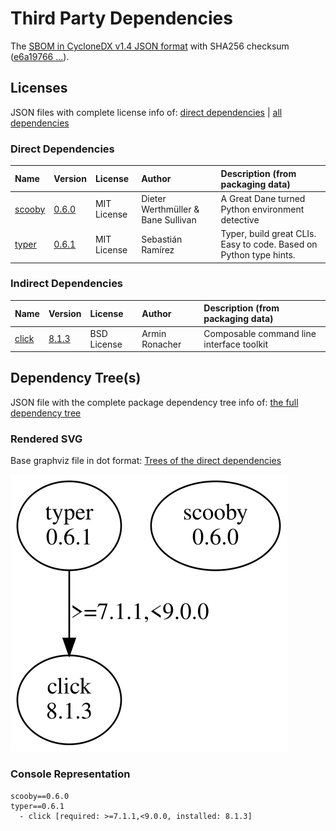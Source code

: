# Third Party Dependencies

<!--[[[fill sbom_sha256()]]]-->
The [SBOM in CycloneDX v1.4 JSON format](https://github.com/sthagen/pilli/blob/default/sbom.json) with SHA256 checksum ([e6a19766 ...](https://raw.githubusercontent.com/sthagen/pilli/default/sbom.json.sha256 "sha256:e6a19766d5278135255b231a6a89bd3e006e781ff44c722f695e75d4fa5bfc89")).
<!--[[[end]]] (checksum: 87ac2da97f79bfe78013c1f5dbb2ae05)-->
## Licenses 

JSON files with complete license info of: [direct dependencies](direct-dependency-licenses.json) | [all dependencies](all-dependency-licenses.json)

### Direct Dependencies

<!--[[[fill direct_dependencies_table()]]]-->
| Name                                             | Version                                         | License     | Author                             | Description (from packaging data)                                  |
|:-------------------------------------------------|:------------------------------------------------|:------------|:-----------------------------------|:-------------------------------------------------------------------|
| [scooby](https://github.com/banesullivan/scooby) | [0.6.0](https://pypi.org/project/scooby/0.6.0/) | MIT License | Dieter Werthmüller & Bane Sullivan | A Great Dane turned Python environment detective                   |
| [typer](https://github.com/tiangolo/typer)       | [0.6.1](https://pypi.org/project/typer/0.6.1/)  | MIT License | Sebastián Ramírez                  | Typer, build great CLIs. Easy to code. Based on Python type hints. |
<!--[[[end]]] (checksum: 5a8409b54b8a123f7f96e64e5016f49a)-->

### Indirect Dependencies

<!--[[[fill indirect_dependencies_table()]]]-->
| Name                                          | Version                                        | License     | Author         | Description (from packaging data)         |
|:----------------------------------------------|:-----------------------------------------------|:------------|:---------------|:------------------------------------------|
| [click](https://palletsprojects.com/p/click/) | [8.1.3](https://pypi.org/project/click/8.1.3/) | BSD License | Armin Ronacher | Composable command line interface toolkit |
<!--[[[end]]] (checksum: dc3a866a7aa3332404bde3da87727cb9)-->

## Dependency Tree(s)

JSON file with the complete package dependency tree info of: [the full dependency tree](package-dependency-tree.json)

### Rendered SVG

Base graphviz file in dot format: [Trees of the direct dependencies](package-dependency-tree.dot.txt)

<img src="https://raw.githubusercontent.com/sthagen/pilli/default/docs/third-party/package-dependency-tree.svg" alt="Trees of the direct dependencies" title="Trees of the direct dependencies"/>

### Console Representation

<!--[[[fill dependency_tree_console_text()]]]-->
````console
scooby==0.6.0
typer==0.6.1
  - click [required: >=7.1.1,<9.0.0, installed: 8.1.3]
````
<!--[[[end]]] (checksum: 3cf41318fc2f8070382c26da8f6d6722)-->
